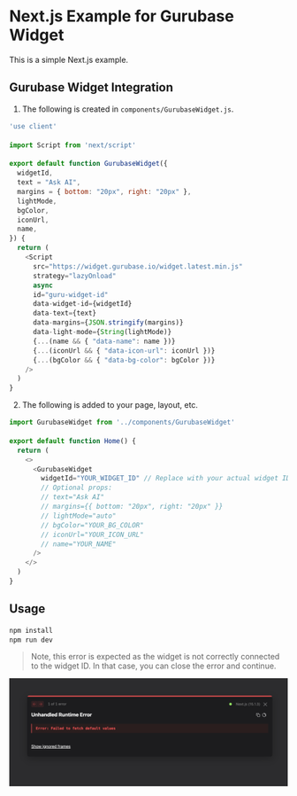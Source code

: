 # Next.js Example for Gurubase Widget

This is a simple Next.js example.

## Gurubase Widget Integration

1. The following is created in `components/GurubaseWidget.js`.

```js
'use client'

import Script from 'next/script'

export default function GurubaseWidget({
  widgetId,
  text = "Ask AI",
  margins = { bottom: "20px", right: "20px" },
  lightMode,
  bgColor,
  iconUrl,
  name,
}) {
  return (
    <Script
      src="https://widget.gurubase.io/widget.latest.min.js"
      strategy="lazyOnload"
      async
      id="guru-widget-id"
      data-widget-id={widgetId}
      data-text={text}
      data-margins={JSON.stringify(margins)}
      data-light-mode={String(lightMode)}
      {...(name && { "data-name": name })}
      {...(iconUrl && { "data-icon-url": iconUrl })}
      {...(bgColor && { "data-bg-color": bgColor })}
    />
  )
}
```

2. The following is added to your page, layout, etc.

```js
import GurubaseWidget from '../components/GurubaseWidget'

export default function Home() {
  return (
    <>
      <GurubaseWidget 
        widgetId="YOUR_WIDGET_ID" // Replace with your actual widget ID
        // Optional props:
        // text="Ask AI"
        // margins={{ bottom: "20px", right: "20px" }}
        // lightMode="auto"
        // bgColor="YOUR_BG_COLOR"
        // iconUrl="YOUR_ICON_URL"
        // name="YOUR_NAME"
      />
    </>
  )
}
```

## Usage

```bash
npm install
npm run dev
```

> Note, this error is expected as the widget is not correctly connected to the widget ID. In that case, you can close the error and continue.

![alt text](image.png)